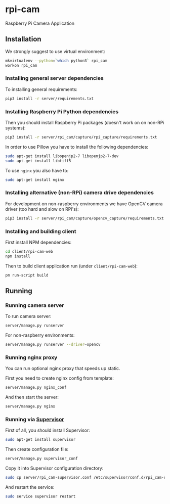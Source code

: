 rpi-cam
=======

Raspberry Pi Camera Application

Installation
------------

We strongly suggest to use virtual environment:

```sh
mkvirtualenv --python=`which python3` rpi_cam
workon rpi_cam
```

### Installing general server dependencies

To installing general requirements:

```sh
pip3 install -r server/requirements.txt
```

### Installing Raspberry Pi Python dependencies

Then you should install Raspberry Pi packages (doesn't work on on non-RPi systems):

```sh
pip3 install -r server/rpi_cam/capture/rpi_capture/requirements.txt
```

In order to use Pillow you have to install the following dependencies:

```sh
sudo apt-get install libopenjp2-7 libopenjp2-7-dev
sudo apt-get install libtiff5
```

To use `nginx` you also have to:

```sh
sudo apt-get install nginx
``` 

### Installing alternative (non-RPi) camera drive dependencies

For development on non-raspberry environments we have OpenCV camera driver (too hard and slow on RPi's):

```sh
pip3 install -r server/rpi_cam/capture/opencv_capture/requirements.txt
```

### Installing and building client

First install NPM dependencies:

```sh
cd client/rpi-cam-web
npm install
```

Then to build client application run (under `client/rpi-cam-web`):

```sh
pm run-script build
```

Running
-------

### Running camera server

To run camera server:

```sh
server/manage.py runserver
```

For non-raspberry environments:

```sh
server/manage.py runserver --driver=opencv
```

### Running nginx proxy

You can run optional nginx proxy that speeds up static.

First you need to create nginx config from template:

```sh
server/manage.py nginx_conf
```

And then start the server:

```sh
server/manage.py nginx
```

### Running via [Supervisor](http://supervisord.org/)

First of all, you should install Supervisor:

```sh
sudo apt-get install supervisor
```

Then create configuration file:

```sh
server/manage.py supervisor_conf
```

Copy it into Supervisor configuration directory:

```sh
sudo cp server/rpi_cam-supervisor.conf /etc/supervisor/conf.d/rpi_cam-supervisor.conf
```

And restart the service:

```sh
sudo service supervisor restart
```
